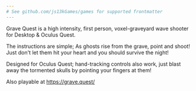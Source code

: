 ```yaml
---
# See github.com/js13kGames/games for supported frontmatter
---
```

Grave Quest is a high intensity, first person, voxel-graveyard wave shooter for Desktop & Oculus Quest.

The instructions are simple; As ghosts rise from the grave, point and shoot!
Just don't let them hit your heart and you should survive the night!

Designed for Oculus Quest; hand-tracking controls also work, just blast away the tormented skulls by pointing your fingers at them!

Also playable at https://grave.quest/